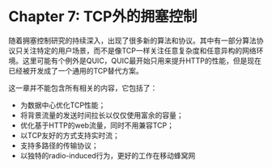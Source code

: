 # Chapter 7: TCP外的拥塞控制

随着拥塞控制研究的持续深入，出现了很多新的算法和协议。其中有一部分算法协议只关注特定的用户场景，而不是像TCP一样关注任意复杂度和任意异构的网络环境。这里可能有个例外是QUIC，QUIC最开始只用来提升HTTP的性能，但是现在已经被开发成了一个通用的TCP替代方案。

这一章并不能包含所有相关的内容，它包括了：

* 为数据中心优化TCP性能；
* 将背景流量的发送时间拉长以仅仅使用富余的容量；
* 优化基于HTTP的web流量，同时不用兼容TCP；
* 以TCP友好的方式支持实时流；
* 支持多路径的传输协议；
* 以独特的radio-induced行为，更好的工作在移动蜂窝网
